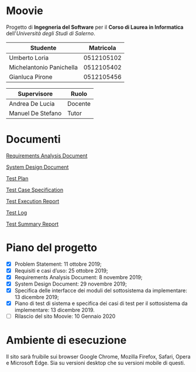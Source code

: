 # Moovie
Progetto di **Ingegneria del Software** per il **Corso di Laurea in Informatica** dell'*Università degli Studi di Salerno*.

Studente | Matricola
---------|----------
Umberto Loria | 0512105102
Michelantonio Panichella | 0512105402
Gianluca Pirone | 0512105456

Supervisore | Ruolo
------------|------
Andrea De Lucia | Docente
Manuel De Stefano | Tutor

# Documenti
<a href="Deliverables/Requirements Analysis Document.md">Requirements Analysis Document</a>

<a href="Deliverables/System Design Document.md">System Design Document</a>

<a href="Deliverables/Test documents/Test Plan.md">Test Plan</a>

<a href="Deliverables/Test documents/Test Case Specification.md">Test Case Specification</a>

<a href="Deliverables/Test documents/Test Execution Report.md">Test Execution Report</a>

<a href="Deliverables/Test documents/Test Log.md">Test Log</a>

<a href="Deliverables/Test documents/Test Summary Report.md">Test Summary Report</a>

# Piano del progetto
- [x] Problem Statement: 11 ottobre 2019;
- [x] Requisiti e casi d’uso: 25 ottobre 2019;
- [x] Requirements Analysis Document: 8 novembre 2019;
- [x] System Design Document: 29 novembre 2019;
- [x] Specifica delle interfacce dei moduli del sottosistema da implementare: 13 dicembre 2019;
- [x] Piano di test di sistema e specifica dei casi di test per il sottosistema da implementare: 13 dicembre 2019.
- [ ] Rilascio del sito Moovie: 10 Gennaio 2020

# Ambiente di esecuzione
Il sito sarà fruibile sui browser Google Chrome, Mozilla Firefox, Safari, Opera e Microsoft Edge. Sia su versioni
desktop che su versioni mobile di questi.
